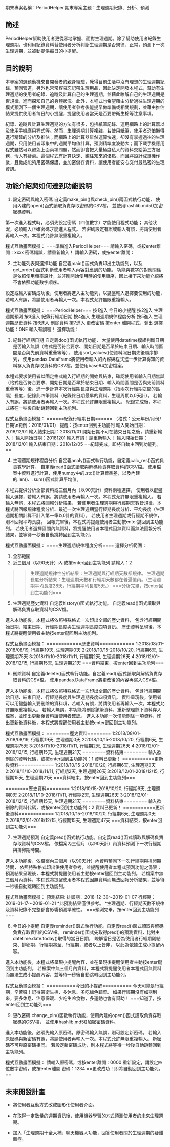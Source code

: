 期末專案名稱：PeriodHelper
期末專案主題：生理週期紀錄、分析、預測

## 簡述
PeriodHelper幫助使用者更從容地掌握、面對生理週期。除了幫助使用者紀錄生理週期，也利用紀錄資料替使用者分析判斷生理週期是否規律、正常，預測下一次生理週期，並被動提供每日的小提醒。

## 目的說明
本專案的選題動機來自開發者的親身經驗，覺得目前生活中沒有理想的生理週期紀錄、預測管道，另外也常常容易忘記帶生理用品，因此決定開發本程式，幫助有生理週期的使用者紀錄、追蹤及計算自己的生理週期，並藉此瞭解自己的生理週期是否規律，進而探知自己的身體狀況。此外，本程式也希望藉由分析過往生理週期的模式預測下一個生理週期，讓使用者參考後能提早做準備或相關規劃，並藉由推估結果提供使用者每日的小提醒，提醒使用者當天是否要帶衛生棉等注意事項。

紀錄、追蹤與計算生理週期的方法有很多，包括紙筆記錄、運用網路上的計算器以及使用手機應用程式等。然而，生理週期計算複雜，若使用紙筆，使用者恐怕懶得進行精確的分析及推估；而網路上的計算器雖然運算快速，卻沒有掌握過往的生理週期，只用使用者印象中的週期平均值計算，預測精準度波動大；而下載手機應用程式雖然可以避免上面兩項問題，然而卻會把大量極度私人的資料交給第三方服務，令人有疑慮。這個程式有計算快速、鑑往知來的優點，而且將設計成單機作業，且做成能夠用密碼保護，並加密儲存資料，讓使用者能安心交付最私密的生理資訊。

## 功能介紹與如何達到功能說明

1. 設定密碼與輸入密碼
自定義make_pin()與check_pin()兩函式執行功能，
使用內建的open()函式讀取負責存取密碼的CSV檔，
並使用hashlib.md5()加密密碼資料。

第一次進入程式時，必須先設定密碼（四位數字）才能使用程式功能；
其他狀況，必須輸入正確密碼才能進入程式。
若密碼設定有誤或輸入有誤，將請使用者再輸入一次。本程式允許無限重複輸入。

程式互動畫面模擬：
===準備進入PeriodHelper===
請輸入密碼，或按enter離開：xxxx
密碼錯誤，請重新輸入！
請輸入密碼，或按enter離開：


2. 主功能列表與選擇功能
自定義main()函式負責印出主功能列，以及get_order()函式判斷使用者輸入內容對應到的功能。
功能與數字的對應關係是依照使用頻率設計，並非剛開始使用時的使用順序，因此接下來功能介紹將不會依照功能數字順序。

設定或輸入密碼成功後，使用者將進入主功能列，以鍵盤輸入選擇要使用的功能，
若輸入有誤，將請使用者再輸入一次。本程式允許無限重複輸入。

程式互動畫面模擬：
===PeriodHelper===
按1進入 今日的小提醒
按2進入 生理週期預測
按3進入 紀錄行經期日期
按4進入 生理週期規律程度分析
按5進入 生理週期歷史資料
按6進入 刪除資料
按7進入 更改密碼
按enter 離開程式、登出
選擇功能：ONE
輸入有誤喔！
選擇功能：


3.  紀錄行經期日期
自定義doc()函式執行功能，
大量使用datetime模組判斷日期是否輸入無誤（格式是否符合要求、開始日期是否早於結束日期、輸入時間區間是否與先前資料重疊等等），
使用sort_values()使資料照日期先後順序排列，
使用pandas.DataFrame將使用者輸入的內容與程式進一步計算得知的資料存入負責存取資料的CSV檔，並使用base64加密檔案。

本程式要求使用者以固定格式輸入行經期的開始與結束，確認使用者輸入日期無誤（格式是否符合要求、開始日期是否早於結束日期、輸入時間區間是否與先前資料重疊等等）後，進一步計算本次行經期長度與生理週期（指兩次行經期之間的區隔）長度，紀錄此四筆資料（紀錄終日期最早的資料，生理周期以0天計）。
若輸入有誤，將請使用者再輸入一次。本程式允許無限重複輸入。
紀錄完成後，本程式將在一秒後自動跳轉回到主功能列。

程式互動畫面模擬：
======紀錄行經期日期======
（格式：公元年份/月份/日期\n範例：2018/01/01）
提醒：按enter回到主功能列
 輸入開始日期：2018/12/01
 輸入結束日期：2018/11/01
開始日期不可在結束日期之後，請重新輸入！
 輸入開始日期：20181201
輸入有誤！請重新輸入！
 輸入開始日期：2018/12/01
 輸入結束日期：2018/12/05
==紀錄完成，即將自動主回到功能列。==
 

4. 生理週期規律程度分析
自定義analy()函式執行功能，自定義calc_res()函式負責數學計算，
自定義read()函式讀取與解碼負責存取資料的CSV檔。
使用檔案中資料進行計算，使用numpy中的.std()計算標準差，以及內建的.len()、.sum()函式計算平均值。

本程式提供分析全部資料或三個月內（以90天計）資料兩種選擇，
使用者以鍵盤輸入選擇，若輸入有誤，將請使用者再輸入一次。本程式允許無限重複輸入。
若輸入無誤，本程式將回報分析結果，
若使用者生理週期與行經期天數皆規律，本程式將回報規律程度分析、最近一次生理週期暨行經期長度分析、平均長度（生理週期相關計算不計入第一筆以0計的資料），
若使用者生理週期或行經期不規律，則不回報平均長度。
回報完畢後，本程式將提醒使用者主動按enter鍵回到主功能列。
若使用者選擇區間內無資料，將提醒使用者本程式因無資料而無法回報分析結果，並等待一秒後自動跳轉回到主功能列。

程式互動畫面模擬：
====生理週期規律程度分析====
選擇分析範圍：
1. 全部範圍
2. 近三個月（以90天計）內
或按enter回到主功能列
請輸入：2
>> 生理週期規律性分析結果：生理週期與行經期天數都規律。
>> 生理週期長度分析結果：生理週期天數和行經期天數都在普遍值內。（生理週期平均長度28天，行經期平均長度5天。）
===分析完畢，按enter回到主功能列===
>>


5. 生理週期歷史資料
自定義history()函式執行功能。
自定義read()函式讀取與解碼負責存取資料的CSV檔。

進入本功能後，本程式將依照特殊格式一次印出全部的歷史資料，
包含行經期開始日期、結束日期、行經期長度與生理週期長度四項資訊。
歷史資料呈現後，本程式將提醒使用者主動按enter鍵回到主功能列。

程式互動畫面模擬：
============歷史資料============
1:2018/08/01-2018/08/19, 行經期19天, 生理週期0天
2:2018/10/15-2018/10/20, 行經期6天, 生理週期75天
3:2018/11/10-2018/11/11, 行經期2天, 生理週期26天
4:2018/12/01-2018/12/15, 行經期15天, 生理週期21天
===資料結束，按enter回到主功能列===
>>

6. 刪除資料
自定義delete()函式執行功能。自定義read()函式讀取與解碼負責存取資料的CSV檔。
使用pandas.DataFrame將更改後的內容再寫入CSV檔。

進入本功能後，本程式將依照特殊格式一次印出全部的歷史資料，
包含行經期開始日期、結束日期、行經期長度與生理週期長度四項資訊。
資料呈現後，使用者可以用鍵盤輸入要刪除的資料項，若輸入有誤，將請使用者再輸入一次。本程式允許無限重複輸入。
若輸入無誤，本功能將刪除該筆資料，重新整理餘下資料存入檔案，並印出更新後資料讓使用者確認。
進入本功能一次僅能刪除一項資料，印出更新後資料後，本程式將提醒使用者主動按enter鍵回到主功能列。

程式互動畫面模擬：
========歷史資料========
1:2018/08/01-2018/08/19, 行經期19天, 生理週期0天
2:2018/10/15-2018/10/20, 行經期6天, 生理週期75天
3:2018/11/10-2018/11/11, 行經期2天, 生理週期26天
4:2018/12/01-2018/12/15, 行經期15天, 生理週期21天
========資料結束========
輸入欲刪除的資料代碼，或按enter回到主功能列：1
資料已更新！
===========更新後資料============
1:2018/10/15-2018/10/20, 行經期6天, 生理週期0天
2:2018/11/10-2018/11/11, 行經期2天, 生理週期26天
3:2018/12/01-2018/12/15, 行經期15天, 生理週期21天
===資料結束，按enter回到主功能列===
>>

========歷史資料========
1:2018/10/15-2018/10/20, 行經期6天, 生理週期0天
2:2018/11/10-2018/11/11, 行經期2天, 生理週期26天
3:2018/12/01-2018/12/15, 行經期15天, 生理週期21天
========資料結束========
輸入欲刪除的資料代碼，或按enter回到主功能列：2
資料已更新！
===========更新後資料============
1:2018/10/15-2018/10/20, 行經期6天, 生理週期0天
2:2018/12/01-2018/12/15, 行經期15天, 生理週期47天
===資料結束，按enter回到主功能列===
>>


7. 生理週期預測
自定義pred()函式執行功能。自定義read()函式讀取與解碼負責存取資料的CSV檔。
依檔案內三個月（以90天計）內資料預測下一次行經期與排卵期時間。

進入本功能後，依檔案內三個月（以90天計）內資料預測下一次行經期與排卵期時間，
依照特殊格式印出供使用者參考，並提醒使用者本程式預測功能之侷限；
預測結果呈現後，本程式將提醒使用者主動按enter鍵回到主功能列。
若檔案中無三個月內資料，本程式將提醒使用者本程式因無資料而無法回報分析結果，並等待一秒後自動跳轉回到主功能列。

程式互動畫面模擬：
預測結果:
            排卵期：2018-12-30～2019-01-07
            行經期：2019-01-17～2019-01-21
*此預測結果僅供參考。
*生理週期、行經期天數不規律及資料紀錄不完整都會影響預測準確性。
===預測完畢，按enter回到主功能列===


8. 今日的小提醒
自定義reminder()函式執行功能。自定義read()函式讀取與解碼負責存取資料的CSV檔。
reminder()函式先取得pred()的預測資料，比對由datetime.date.today()取得的當日日期，
瞭解當日是否為使用者行經期剛結束、排卵期、行經期將至、行經期，或者以上皆非，
以此為依據生成小提醒內容。

進入本功能後，本程式將呈現小提醒內容，並在呈現後提醒使用者主動按enter鍵回到主功能列。
若檔案中無三個月內資料，本程式將提醒使用者本程式因無資料而無法生成小提醒內容，並等待一秒後自動跳轉回到主功能列。

程式互動畫面模擬：
==========今日的小提醒==========
今天可能是行經期，辛苦囉！記得帶衛生棉、多休息、多吃綠色蔬菜。
如果行經期沒有如期到來，要多休息、注意保暖、少吃生冷食物，多運動也會有幫助！
===知道了，按enter回到主功能列===
>>

9. 更改密碼
change_pin()函數執行功能，使用內建的open()函式讀取負責存取密碼的CSV檔，
並使用hashlib.md5()加密密碼資料。

進入本功能後，必須先輸入原密碼，原密碼輸入無誤，則可設定新密碼。
若輸入原密碼與新密碼有誤，將請使用者再輸入一次。本程式允許無限重複輸入。
新密碼不可與原密碼相同。
若設定新密碼成功，則本程式將等待一秒後自動跳轉回到主功能列。

程式互動畫面模擬：
請輸入原密碼，或按enter離開：0000
重新設定，請設定四位數字密碼，或按enter離開
密碼：1234
==更改成功！即將自動回到主功能列。==


## 未來開發計畫

* 將使用者互動方式改成圖形化使用者介面。

* 在取得一定數量的週期資訊後，使用機器學習的方式預測使用者的未來生理週期。

* 加入「生理週期十全大補」聊天機器人功能，回答使用者關於生理週期的疑難雜症。
